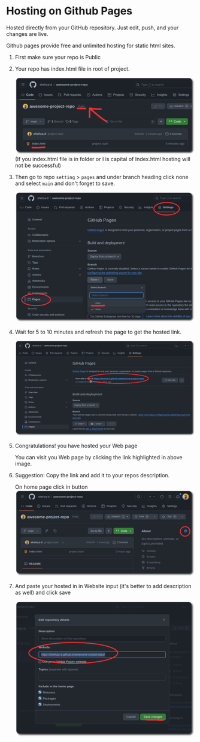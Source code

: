 # Hosting on Github Pages

Hosted directly from your GitHub repository. Just edit, push, and your changes are live.

Github pages provide free and unlimited hosting for static html sites.

1. First make sure your repo is Public

1. Your repo has index.html file in root of project.

   ![Repo structure](./images/repo-face.png)
   (If you index.html file is in folder or I is capital of Index.html hosting will not be successful)

1. Then go to repo `setting` > `pages` and under branch heading click none and select `main` and don't forget to save.

   ![pages setting](./images/repo-setting-pages.png)

1. Wait for 5 to 10 minutes and refresh the page to get the hosted link.

   ![hosted-link](./images/hosted-link.png)

1. Congratulations! you have hosted your Web page

   You can visit you Web page by clicking the link highlighted in above image.

1. Suggestion: Copy the link and add it to your repos description.

   On home page click in button
   ![repo about](./images/repo-about.png)

1. And paste your hosted in in Website input (it's better to add description as well) and click save

   ![repo description](./images/repo-description.png)
